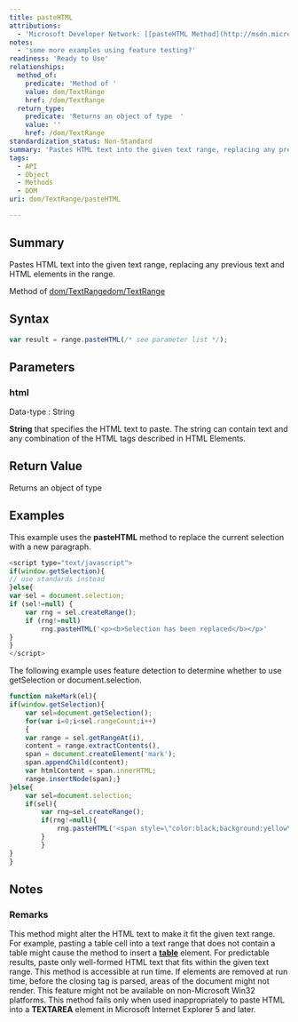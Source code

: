 ```yaml
---
title: pasteHTML
attributions:
  - 'Microsoft Developer Network: [[pasteHTML Method](http://msdn.microsoft.com/en-us/library/ie/ms536656(v=vs.85).aspx) Article]'
notes:
  - 'some more examples using feature testing?'
readiness: 'Ready to Use'
relationships:
  method_of:
    predicate: 'Method of '
    value: dom/TextRange
    href: /dom/TextRange
  return_type:
    predicate: 'Returns an object of type  '
    value: ''
    href: /dom/TextRange
standardization_status: Non-Standard
summary: 'Pastes HTML text into the given text range, replacing any previous text and HTML elements in the range.'
tags:
  - API
  - Object
  - Methods
  - DOM
uri: dom/TextRange/pasteHTML

---
```

## Summary

Pastes HTML text into the given text range, replacing any previous text and HTML elements in the range.

Method of [dom/TextRange](/dom/TextRange)[dom/TextRange](/dom/TextRange)

## Syntax

``` js
var result = range.pasteHTML(/* see parameter list */);
```

## Parameters

### html

 Data-type
:   String

**String** that specifies the HTML text to paste. The string can contain text and any combination of the HTML tags described in HTML Elements.

## Return Value

Returns an object of type

## Examples

This example uses the **pasteHTML** method to replace the current selection with a new paragraph.

``` js
<script type="text/javascript">
if(window.getSelection){
// use standards instead
}else{
var sel = document.selection;
if (sel!=null) {
    var rng = sel.createRange();
    if (rng!=null)
        rng.pasteHTML('<p><b>Selection has been replaced</b></p>'
}
}
</script>
```

The following example uses feature detection to determine whether to use getSelection or document.selection.

``` js
function makeMark(el){
if(window.getSelection){
    var sel=document.getSelection();
    for(var i=0;i<sel.rangeCount;i++)
    {
    var range = sel.getRangeAt(i),
    content = range.extractContents(),
    span = document.createElement('mark');
    span.appendChild(content);
    var htmlContent = span.innerHTML;
    range.insertNode(span);}
}else{
    var sel=document.selection;
    if(sel){
        var rng=sel.createRange();
        if(rng!=null){
            rng.pasteHTML('<span style=\"color:black;background:yellow\">'+rng.text+'</span>');
        }
        }
}
}
```

## Notes

### Remarks

This method might alter the HTML text to make it fit the given text range. For example, pasting a table cell into a text range that does not contain a table might cause the method to insert a [**table**](/html/elements/table) element. For predictable results, paste only well-formed HTML text that fits within the given text range. This method is accessible at run time. If elements are removed at run time, before the closing tag is parsed, areas of the document might not render. This feature might not be available on non-Microsoft Win32 platforms. This method fails only when used inappropriately to paste HTML into a **TEXTAREA** element in Microsoft Internet Explorer 5 and later.
